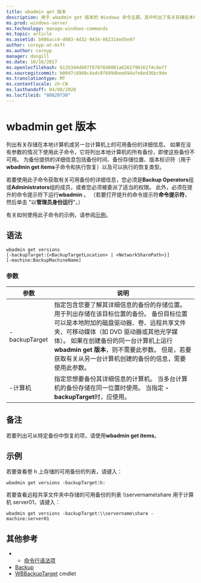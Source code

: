 ```yaml
---
title: wbadmin get 版本
description: 用于 wbadmin get 版本的 Windows 命令主题，其中列出了有关存储在本地计算机或另一台计算机上的可用备份的详细信息。
ms.prod: windows-server
ms.technology: manage-windows-commands
ms.topic: article
ms.assetid: b986acc4-d083-4d32-9434-862314ed5e97
author: coreyp-at-msft
ms.author: coreyp
manager: dongill
ms.date: 10/16/2017
ms.openlocfilehash: 61353d4d607f87878d8001a626279016274c8eff
ms.sourcegitcommit: b00d7c8968c4adc8f699dbee694afe6ed36bc9de
ms.translationtype: MT
ms.contentlocale: zh-CN
ms.lasthandoff: 04/08/2020
ms.locfileid: "80829730"
---
```

# <a name="wbadmin-get-versions"></a>wbadmin get 版本



列出有关存储在本地计算机或另一台计算机上的可用备份的详细信息。 如果在没有参数的情况下使用此子命令，它将列出本地计算机的所有备份，即使这些备份不可用。 为备份提供的详细信息包括备份时间、备份存储位置、版本标识符（用于**wbadmin get items**子命令和执行恢复）以及可以执行的恢复类型。

若要使用此子命令获取有关可用备份的详细信息，您必须是**Backup Operators**组或**Administrators**组的成员，或者您必须被委派了适当的权限。 此外，必须在提升的命令提示符下运行**wbadmin** 。 （若要打开提升的命令提示符**命令提示符**，然后单击 "以**管理员身份运行**"。）

有关如何使用此子命令的示例，请参阅[示例](#BKMK_examples)。

## <a name="syntax"></a>语法

```
wbadmin get versions
[-backupTarget:{<BackupTargetLocation> | <NetworkSharePath>}]
[-machine:BackupMachineName]
```

### <a name="parameters"></a>参数

|参数|说明|
|---------|-----------|
|-backupTarget|指定包含您要了解其详细信息的备份的存储位置。 用于列出存储在该目标位置的备份。 备份目标位置可以是本地附加的磁盘驱动器、卷、远程共享文件夹、可移动媒体（如 DVD 驱动器或其他光学媒体）。 如果在创建备份的同一台计算机上运行**wbadmin get 版本**，则不需要此参数。 但是，若要获取有关从另一台计算机创建的备份的信息，需要使用此参数。|
|-计算机|指定您想要备份其详细信息的计算机。 当多台计算机的备份存储在同一位置时使用。 当指定 **-backupTarget**时，应使用。|

## <a name="remarks"></a>备注

若要列出可从特定备份中恢复的项，请使用**wbadmin get items**。

## <a name="examples"></a><a name=BKMK_examples></a>示例

若要查看卷 h 上存储的可用备份的列表，请键入：
```
wbadmin get versions -backupTarget:h:
```
若要查看远程共享文件夹中存储的可用备份的列表 \\\\servername\share 用于计算机 server01，请键入：
```
wbadmin get versions -backupTarget:\\servername\share -machine:server01
```

## <a name="additional-references"></a>其他参考

-   - [命令行语法项](command-line-syntax-key.md)
-   [Backup](wbadmin.md)
-   [WBBackupTarget](https://technet.microsoft.com/library/jj902447.aspx) cmdlet